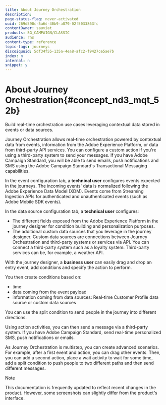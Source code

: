 ```yaml
---
title: About Journey Orchestration
description: 
page-status-flag: never-activated
uuid: 269d590c-5a6d-40b9-a879-02f5033863fc
contentOwner: sauviat
products: SG_CAMPAIGN/CLASSIC
audience: rns
content-type: reference
topic-tags: journeys
discoiquuid: 5df34f55-135a-4ea8-afc2-f9427ce5ae7b
index: n
internal: n
snippet: y
---
```


# About Journey Orchestration{#concept_nd3_mqt_52b}

Build real-time orchestration use cases leveraging contextual data stored in events or data sources.

Journey Orchestration allows real-time orchestration powered by contextual data from events, information from the Adobe Experience Platform, or data from third-party API services. You can configure a custom action if you're using a third-party system to send your messages. If you have Adobe Campaign Standard, you will be able to send emails, push notifications and SMS using the Adobe Campaign Standard's Transactional Messaging capabilities. 

In the event configuration tab, a **technical user** configures events expected in the journeys. The incoming events' data is normalized following the Adobe Experience Data Model (XDM). Events come from Streaming Ingestion APIs for authenticated and unauthenticated events (such as Adobe Mobile SDK events).

In the data source configuration tab, a **technical user** configures:

* The different fields exposed from the Adobe Experience Platform in the journey designer for condition building and personalization purposes.
* The additional custom data sources that you leverage in the journey designer. Custom data sources are connections between Journey Orchestration and third-party systems or services via API. You can connect a third-party system such as a loyalty system. Third-party services can be, for example, a weather API.

With the journey designer, a **business user** can easily drag and drop an entry event, add conditions and specify the action to perform.

You then create conditions based on:

* time
* data coming from the event payload
* information coming from data sources: Real-time Customer Profile data source or custom data sources

You can use the split condition to send people in the journey into different directions.

Using action activities, you can then send a message via a third-party system. If you have Adobe Campaign Standard, send real-time personalized SMS, push notifications or emails.

As Journey Orchestration is multistep, you can create advanced scenarios. For example, after a first event and action, you can drag other events. Then, you can add a second action, place a wait activity to wait for some time, add a split condition to push people to two different paths and then send different messages.

>[!NOTE]
>
>This documentation is frequently updated to reflect recent changes in the product. However, some screenshots can slightly differ from the product's interface. 
